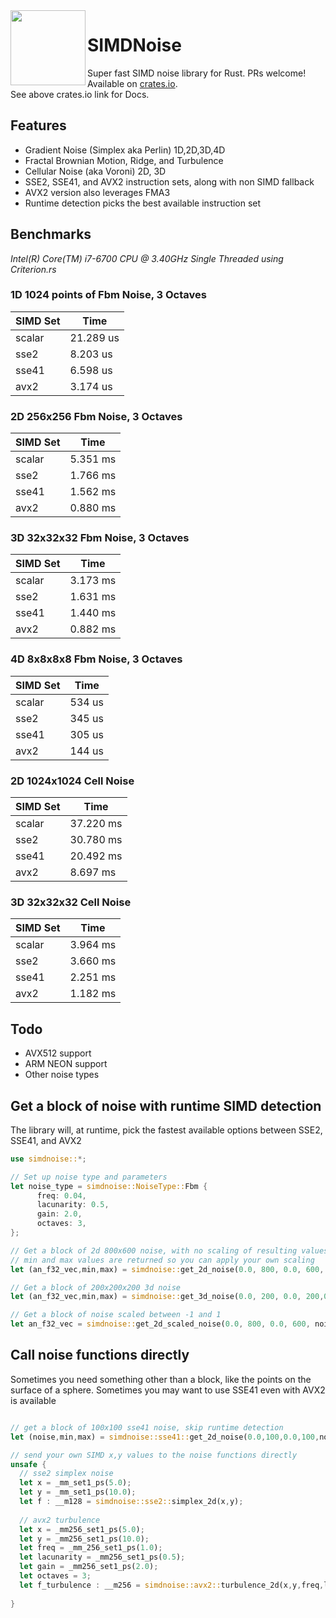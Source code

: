 <img align="left" width="120" src="https://raw.githubusercontent.com/jackmott/rust-simd-noise/master/logo.jpg"/>

# SIMDNoise
Super fast SIMD noise library for Rust. PRs welcome!  
Available on [crates.io](https://crates.io/crates/simdnoise).  
See above crates.io link for Docs.

## Features

* Gradient Noise (Simplex aka Perlin) 1D,2D,3D,4D
* Fractal Brownian Motion, Ridge, and Turbulence 
* Cellular Noise (aka Voroni) 2D, 3D 
* SSE2, SSE41, and AVX2 instruction sets, along with non SIMD fallback
* AVX2 version also leverages FMA3
* Runtime detection picks the best available instruction set

## Benchmarks
*Intel(R) Core(TM) i7-6700 CPU @ 3.40GHz*
*Single Threaded*
*using Criterion.rs*

### 1D 1024 points of Fbm Noise, 3 Octaves
| SIMD Set | Time |
|----------|------|
| scalar| 21.289 us|
| sse2  | 8.203  us|
| sse41 | 6.598  us|
| avx2  | 3.174  us|

### 2D 256x256 Fbm Noise, 3 Octaves

| SIMD Set | Time |
|----------|------|
| scalar|  5.351 ms|
| sse2  |  1.766 ms|
| sse41 |  1.562 ms|
| avx2  |  0.880 ms|

### 3D 32x32x32 Fbm Noise, 3 Octaves

| SIMD Set | Time |
|----------|------|
| scalar|  3.173 ms|
| sse2  |  1.631 ms|
| sse41 |  1.440 ms|
| avx2  |  0.882 ms|

### 4D 8x8x8x8 Fbm Noise, 3 Octaves

| SIMD Set | Time |
|----------|------|
| scalar| 534 us|
| sse2  | 345 us|
| sse41 | 305 us|
| avx2  | 144 us|

### 2D 1024x1024 Cell Noise 

| SIMD Set | Time |
|----------|------|
| scalar| 37.220 ms|
| sse2  | 30.780 ms|
| sse41 | 20.492 ms|
| avx2  | 8.697  ms|

### 3D 32x32x32 Cell Noise

| SIMD Set | Time |
|----------|------|
| scalar| 3.964 ms|
| sse2  | 3.660 ms|
| sse41 | 2.251 ms|
| avx2  | 1.182 ms|


## Todo

* AVX512 support
* ARM NEON support
* Other noise types

## Get a block of noise with runtime SIMD detection

The library will, at runtime, pick the fastest available options between SSE2, SSE41, and AVX2

```rust
use simdnoise::*;

// Set up noise type and parameters
let noise_type = simdnoise::NoiseType::Fbm {
      freq: 0.04,
      lacunarity: 0.5,
      gain: 2.0,
      octaves: 3,
}; 

// Get a block of 2d 800x600 noise, with no scaling of resulting values
// min and max values are returned so you can apply your own scaling
let (an_f32_vec,min,max) = simdnoise::get_2d_noise(0.0, 800, 0.0, 600, noise_type);

// Get a block of 200x200x200 3d noise
let (an_f32_vec,min,max) = simdnoise::get_3d_noise(0.0, 200, 0.0, 200,0.0, 200, noise_type);

// Get a block of noise scaled between -1 and 1
let an_f32_vec = simdnoise::get_2d_scaled_noise(0.0, 800, 0.0, 600, noise_type,-1.0,1.0);
```

## Call noise functions directly
Sometimes you need something other than a block, like the points on the surface of a sphere.
Sometimes you may want to use SSE41 even with AVX2 is available

```rust

// get a block of 100x100 sse41 noise, skip runtime detection
let (noise,min,max) = simdnoise::sse41::get_2d_noise(0.0,100,0.0,100,noise_type);

// send your own SIMD x,y values to the noise functions directly
unsafe {
  // sse2 simplex noise
  let x = _mm_set1_ps(5.0);
  let y = _mm_set1_ps(10.0);
  let f : __m128 = simdnoise::sse2::simplex_2d(x,y);
  
  // avx2 turbulence
  let x = _mm256_set1_ps(5.0);
  let y = _mm256_set1_ps(10.0);
  let freq = _mm_256_set1_ps(1.0);
  let lacunarity = _mm256_set1_ps(0.5);
  let gain = _mm256_set1_ps(2.0);
  let octaves = 3;
  let f_turbulence : __m256 = simdnoise::avx2::turbulence_2d(x,y,freq,lacunarity,gain,octaves);
    
}
```






